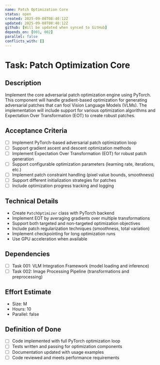 ```yaml
---
name: Patch Optimization Core
status: open
created: 2025-09-08T08:40:12Z
updated: 2025-09-08T08:40:12Z
github: [Will be updated when synced to GitHub]
depends_on: [001, 002]
parallel: false
conflicts_with: []
---
```


# Task: Patch Optimization Core

## Description
Implement the core adversarial patch optimization engine using PyTorch. This component will handle gradient-based optimization for generating adversarial patches that can fool Vision Language Models (VLMs). The implementation will include support for various optimization algorithms and Expectation Over Transformation (EOT) to create robust patches.

## Acceptance Criteria
- [ ] Implement PyTorch-based adversarial patch optimization loop
- [ ] Support gradient ascent and descent optimization methods
- [ ] Implement Expectation Over Transformation (EOT) for robust patch generation
- [ ] Support configurable optimization parameters (learning rate, iterations, etc.)
- [ ] Implement patch constraint handling (pixel value bounds, smoothness)
- [ ] Support different initialization strategies for patches
- [ ] Include optimization progress tracking and logging

## Technical Details
- Create `PatchOptimizer` class with PyTorch backend
- Implement EOT by averaging gradients over multiple transformations
- Support both targeted and non-targeted optimization objectives
- Include patch regularization techniques (smoothness, total variation)
- Implement checkpointing for long optimization runs
- Use GPU acceleration when available

## Dependencies
- [ ] Task 001: VLM Integration Framework (model loading and inference)
- [ ] Task 002: Image Processing Pipeline (transformations and preprocessing)

## Effort Estimate
- Size: M
- Hours: 10
- Parallel: false

## Definition of Done
- [ ] Code implemented with full PyTorch optimization loop
- [ ] Tests written and passing for optimization components
- [ ] Documentation updated with usage examples
- [ ] Code reviewed and meets performance requirements